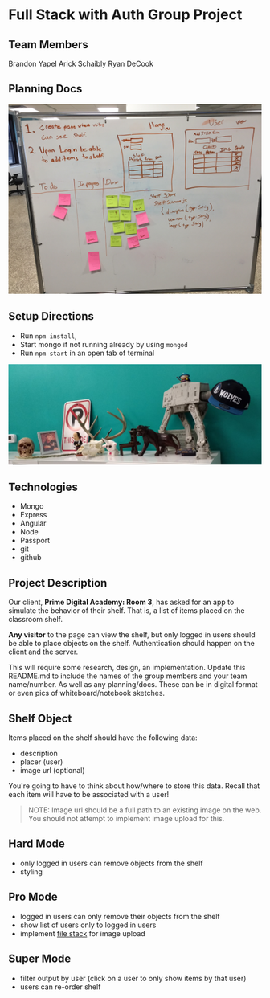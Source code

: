 # Full Stack with Auth Group Project

Team Members
-----------
Brandon Yapel
Arick Schaibly
Ryan DeCook

Planning Docs
-----------
![Planning Doc](plan.jpg)


Setup Directions
-----------
* Run `npm install`,
* Start mongo if not running already by using `mongod`
* Run `npm start` in an open tab of terminal

![our shelf](tauShelf.png)

Technologies
------------
* Mongo
* Express
* Angular
* Node
* Passport
* git
* github

Project Description
-------------------
Our client, **Prime Digital Academy: Room 3**, has asked for an app to simulate the behavior of their shelf. That is, a list of items placed on the classroom shelf.

**Any visitor** to the page can view the shelf, but only logged in users should be able to place objects on the shelf. Authentication should happen on the client and the server.

This will require some research, design, an implementation. Update this README.md to include the names of the group members and your team name/number. As well as any planning/docs. These can be in digital format or even pics of whiteboard/notebook sketches.

Shelf Object
------------
Items placed on the shelf should have the following data:

* description
* placer (user)
* image url (optional)

You're going to have to think about how/where to store this data. Recall that each item will have to be associated with a user!

> NOTE: Image url should be a full path to an existing image on the web. You should not attempt to implement image upload for this.

Hard Mode
----------
* only logged in users can remove objects from the shelf
* styling

Pro Mode
--------
* logged in users can only remove their objects from the shelf
* show list of users only to logged in users
* implement [file stack](https://www.npmjs.com/package/filestack-js) for image upload

Super Mode
----------
* filter output by user (click on a user to only show items by that user)
* users can re-order shelf
